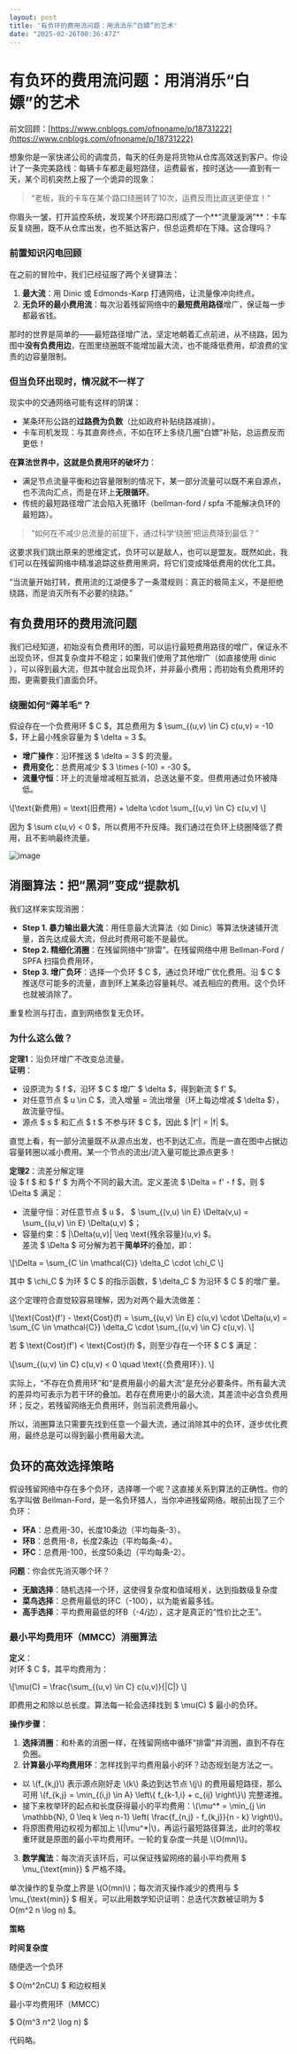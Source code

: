 ```yaml
---
layout: post
title: '有负环的费用流问题：用消消乐“白嫖”的艺术'
date: "2025-02-26T00:36:47Z"
---
```

有负环的费用流问题：用消消乐“白嫖”的艺术
=====================

前文回顾：[https://www.cnblogs.com/ofnoname/p/18731222](https://www.cnblogs.com/ofnoname/p/18731222)

想象你是一家快递公司的调度员，每天的任务是将货物从仓库高效送到客户。你设计了一条完美路线：每辆卡车都走最短路径，运费最省，按时送达——直到有一天，某个司机突然上报了一个诡异的现象：

> “老板，我的卡车在某个路口绕圈转了10次，运费反而比直送更便宜！”

你眉头一皱，打开监控系统，发现某个环形路口形成了一个**“流量漩涡”**：卡车反复绕圈，既不从仓库出发，也不抵达客户，但总运费却在下降。这合理吗？

### **前置知识闪电回顾**

在之前的冒险中，我们已经征服了两个关键算法：

1.  **最大流**：用 Dinic 或 Edmonds-Karp 打通网络，让流量像冲向终点。
2.  **无负环的最小费用流**：每次沿着残留网络中的**最短费用路径**增广，保证每一步都最省钱。

那时的世界是简单的——最短路径增广法，坚定地朝着汇点前进，从不绕路，因为图中**没有负费用边**，在图里绕圈既不能增加最大流，也不能降低费用，却浪费的宝贵的边容量限制。

### **但当负环出现时，情况就不一样了**

现实中的交通网络可能有这样的阴谋：

*   某条环形公路的**过路费为负数**（比如政府补贴绕路减排）。
*   卡车司机发现：与其直奔终点，不如在环上多绕几圈“白嫖”补贴，总运费反而更低！

**在算法世界中，这就是负费用环的破坏力**：

*   满足节点流量平衡和边容量限制的情况下，某一部分流量可以既不来自源点，也不流向汇点，而是在环上**无限循环**。
*   传统的最短路径增广法会陷入死循环（bellman-ford / spfa 不能解决负环的最短路）。

> “如何在不减少总流量的前提下，通过科学‘绕圈’把运费降到最低？”

这要求我们跳出原来的思维定式，负环可以是敌人，也可以是盟友。既然如此，我们可以在残留网络中精准追踪这些费用黑洞，将它们变成降低费用的优化工具。

“当流量开始打转，费用流的江湖便多了一条潜规则：真正的极简主义，不是拒绝绕路，而是消灭所有不必要的绕路。”

有负费用环的费用流问题
-----------

我们已经知道，初始没有负费用环的图，可以运行最短费用路径的增广，保证永不出现负环，但其复杂度并不稳定；如果我们使用了其他增广（如直接使用 dinic ），可以得到最大流，但其中就会出现负环，并非最小费用；而初始有负费用环的图，更需要我们直面负环。

### 绕圈如何“薅羊毛”？

假设存在一个负费用环 $ C $，其总费用为 $ \\sum\_{(u,v) \\in C} c(u,v) = -10 $，环上最小残余容量为 $ \\delta = 3 $。

*   **增广操作**：沿环推送 $ \\delta = 3 $ 的流量。
*   **费用变化**：总费用减少 $ 3 \\times (-10) = -30 $。
*   **流量守恒**：环上的流量增减相互抵消，总送达量不变。但费用通过负环被降低。

\\\[\\text{新费用} = \\text{旧费用} + \\delta \\cdot \\sum\_{(u,v) \\in C} c(u,v) \\\]

因为 $ \\sum c(u,v) < 0 $，所以费用不升反降。我们通过在负环上绕圈降低了费用，且不影响最终流量。

![image](https://img2024.cnblogs.com/blog/1545207/202502/1545207-20250225135843709-1196852565.png)

消圈算法：把“黑洞”变成“提款机
----------------

我们这样来实现消圈：

*   **Step 1. 暴力输出最大流**：用任意最大流算法（如 Dinic）等算法快速铺开流量，首先达成最大流，但此时费用可能不是最优。
*   **Step 2. 精细化消圈**：在残留网络中“排雷”。在残留网络中用 Bellman-Ford / SPFA 扫描负费用环，
*   **Step 3. 增广负环**：选择一个负环 $ C $，通过负环增广优化费用。沿 $ C $ 推送尽可能多的流量，直到环上某条边容量耗尽。减去相应的费用。这个负环也就被消除了。

重复检测与打击，直到网络恢复无负环。

### 为什么这么做？

**定理1**：沿负环增广不改变总流量。  
**证明**：

*   设原流为 $ f $，沿环 $ C $ 增广 $ \\delta $，得到新流 $ f' $。
*   对任意节点 $ u \\in C $，流入增量 = 流出增量（环上每边增减 $ \\delta $），故流量守恒。
*   源点 $ s $ 和汇点 $ t $ 不参与环 $ C $，因此 $ |f'| = |f| $。

直觉上看，有一部分流量既不从源点出发，也不到达汇点。而是一直在图中占据边容量转圈以减小费用。某一个节点的流出/流入量可能比源点更多！

**定理2**：流差分解定理  
设 $ f $ 和 $ f' $ 为两个不同的最大流。定义差流 $ \\Delta = f' - f $，则 $ \\Delta $ 满足：

*   流量守恒：对任意节点 $ u $， $ \\sum\_{(v,u) \\in E} \\Delta(v,u) = \\sum\_{(u,v) \\in E} \\Delta(u,v) $；
*   容量约束：$ |\\Delta(u,v)| \\leq \\text{残余容量}(u,v) $。  
    差流 $ \\Delta $ 可分解为若干**简单环**的叠加，即：

\\\[\\Delta = \\sum\_{C \\in \\mathcal{C}} \\delta\_C \\cdot \\chi\_C \\\]

其中 $ \\chi\_C $ 为环 $ C $ 的指示函数，$ \\delta\_C $ 为沿环 $ C $ 的增广量。

这个定理符合直觉较容易理解，因为对两个最大流做差：

\\\[\\text{Cost}(f') - \\text{Cost}(f) = \\sum\_{(u,v) \\in E} c(u,v) \\cdot \\Delta(u,v) = \\sum\_{C \\in \\mathcal{C}} \\delta\_C \\cdot \\sum\_{(u,v) \\in C} c(u,v). \\\]

若 $ \\text{Cost}(f') < \\text{Cost}(f) $，则至少存在一个环 $ C $ 满足：

\\\[\\sum\_{(u,v) \\in C} c(u,v) < 0 \\quad \\text{（负费用环）}. \\\]

实际上，“不存在负费用环”和“是费用最小的最大流”是充分必要条件。所有最大流的差异均可表示为若干环的叠加。若存在费用更小的最大流，其差流中必含负费用环；反之，若残留网络无负费用环，则当前流费用最小。

所以，消圈算法只需要先找到任意一个最大流，通过消除其中的负环，逐步优化费用，最终总是可以得到最小费用最大流。

负环的高效选择策略
---------

假设残留网络中存在多个负环，选择哪一个呢？这直接关系到算法的正确性。你的名字叫做 Bellman-Ford，是一名负环猎人，当你冲进残留网络。眼前出现了三个负环：

*   **环A**：总费用-30，长度10条边（平均每条-3）。
*   **环B**：总费用-8，长度2条边（平均每条-4）。
*   **环C**：总费用-100，长度50条边（平均每条-2）。

**问题**：你会优先消灭哪个环？

*   **无脑选择**：随机选择一个环，这使得复杂度和值域相关，达到指数级复杂度
*   **菜鸟选择**：总费用最低的环C（-100），以为能省最多钱。
*   **高手选择**：平均费用最低的环B（-4/边），这才是真正的“性价比之王”。

### 最小平均费用环（MMCC）消圈算法

**定义**：  
对环 $ C $，其平均费用为：

\\\[\\mu(C) = \\frac{\\sum\_{(u,v) \\in C} c(u,v)}{|C|} \\\]

即费用之和除以总长度。算法每一轮会选择找到 $ \\mu(C) $ 最小的负环。

**操作步骤**：

1.  **选择消圈**：和朴素的消圈一样，在残留网络中循环“排雷”并消圈，直到不存在负圈。
2.  **计算最小平均费用环**：怎样找到平均费用最小的环？动态规划是方法之一。

*   以 \\(f\_{k,j}\\) 表示源点刚好走 \\(k\\) 条边到达节点 \\(j\\) 的费用最短路径，那么可用 \\(f\_{k,j} = \\min\_{(i,j) \\in A} \\left\\{ f\_{k-1,i} + c\_{ij} \\right\\}\\) 完整递推。
*   接下来枚举环的起点和长度获得最小的平均费用：\\(\\mu^\* = \\min\_{j \\in \\mathbb{N}, 0 \\leq k \\leq n-1} \\left( \\frac{f\_{n,j} - f\_{k,j}}{n - k} \\right)\\)。
*   将原图费用边权视为都加上 \\(|\\mu^\*|\\)，再运行最短路径算法，此时的零权重环就是原图的最小平均费用环。一轮的复杂度一共是 \\(O(mn)\\)。

3.  **数学魔法**：每次消灭该环后，可以保证残留网络的最小平均费用 $ \\mu\_{\\text{min}} $ 严格不降。

单次操作的复杂度上界是 \\(O(mn)\\)；每次消灭操作减少的费用与 $ \\mu\_{\\text{min}} $ 相关。可以此用数学知识证明：总迭代次数被证明为 $ O(m^2 n \\log n) $。

**策略**

**时间复杂度**

随便选一个负环

$ O(m^2nCU) $ 和边权相关

最小平均费用环（MMCC）

$ O(m^3 n^2 \\log n) $

代码略。